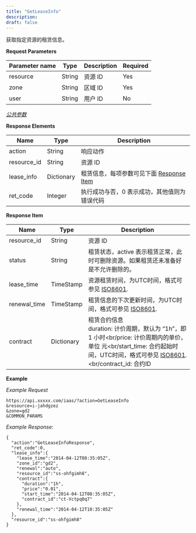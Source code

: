 ```yaml
---
title: "GetLeaseInfo"
description: 
draft: false
---
```




获取指定资源的租赁信息。


**Request Parameters**

| Parameter name | Type | Description | Required |
| --- | --- | --- | --- |
| resource | String | 资源 ID | Yes |
| zone | String | 区域 ID | Yes |
| user | String | 用户 ID | No |

[_公共参数_](../../../parameters/)

**Response Elements**

| Name | Type | Description |
| --- | --- | --- |
| action | String | 响应动作 |
| resource_id | String | 资源 ID |
| lease_info | Dictionary | 租赁信息，每项参数可见下面 [Response Item](#response-item) |
| ret_code | Integer | 执行成功与否，0 表示成功，其他值则为错误代码 |

**Response Item**

| Name | Type | Description |
| --- | --- | --- |
| resource_id | String | 资源 ID |
| status | String | 租赁状态，active 表示租赁正常，此时可删除资源。如果租赁还未准备好是不允许删除的。 |
| lease_time | TimeStamp | 资源租赁时间，为UTC时间，格式可参见 [ISO8601](http://www.w3.org/TR/NOTE-datetime). |
| renewal_time | TimeStamp | 租赁信息的下次更新时间，为UTC时间，格式可参见 [ISO8601](http://www.w3.org/TR/NOTE-datetime). |
| contract | Dictionary | 租赁合约信息<br/>duration: 计价周期，默认为 “1h”，即 1 小时<br/price: 计价周期内的单价，单位 元<br/start_time: 合约起始时间，UTC时间，格式可参见 [ISO8601](http://www.w3.org/TR/NOTE-datetime).<br/contract_id: 合约ID |

**Example**

_Example Request_

```
https://api.xxxxx.com/iaas/?action=GetLeaseInfo
&resource=i-jahdgzez
&zone=gd2
&COMMON_PARAMS
```

_Example Response_:

```
{
  "action":"GetLeaseInfoResponse",
  "ret_code":0,
  "lease_info":{
    "lease_time":"2014-04-12T08:35:05Z",
    "zone_id":"gd2",
    "renewal":"auto",
    "resource_id":"ss-ohfgimh8",
    "contract":{
      "duration":"1h",
      "price":"0.01",
      "start_time":"2014-04-12T08:35:05Z",
      "contract_id":"ct-Vctpq0q7"
    },
    "renewal_time":"2014-04-12T10:35:05Z"
  },
  "resource_id":"ss-ohfgimh8"
}
```
